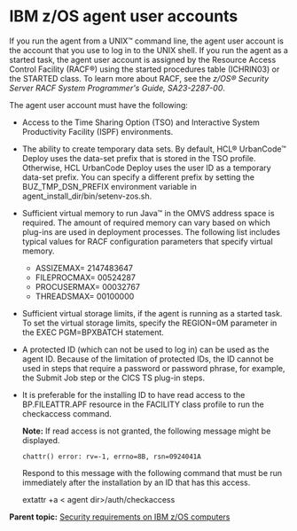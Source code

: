 #  IBM z/OS agent user accounts

If you run the agent from a UNIX™ command line, the agent user account is the account that you use to log in to the UNIX shell. If you run the agent as a started task, the agent user account is assigned by the Resource Access Control Facility \(RACF®\) using the started procedures table \(ICHRIN03\) or the STARTED class. To learn more about RACF, see the *z/OS® Security Server RACF System Programmer's Guide, SA23-2287-00*.

The agent user account must have the following:

-   Access to the Time Sharing Option \(TSO\) and Interactive System Productivity Facility \(ISPF\) environments.
-   The ability to create temporary data sets. By default, HCL® UrbanCode™ Deploy uses the data-set prefix that is stored in the TSO profile. Otherwise, HCL UrbanCode Deploy uses the user ID as a temporary data-set prefix. You can specify a different prefix by setting the BUZ\_TMP\_DSN\_PREFIX environment variable in agent\_install\_dir/bin/setenv-zos.sh.
-   Sufficient virtual memory to run Java™ in the OMVS address space is required. The amount of required memory can vary based on which plug-ins are used in deployment processes. The following list includes typical values for RACF configuration parameters that specify virtual memory.
    -   ASSIZEMAX= 2147483647
    -   FILEPROCMAX= 00524287
    -   PROCUSERMAX= 00032767
    -   THREADSMAX= 00100000
-   Sufficient virtual storage limits, if the agent is running as a started task. To set the virtual storage limits, specify the REGION=0M parameter in the EXEC PGM=BPXBATCH statement.
-   A protected ID \(which can not be used to log in\) can be used as the agent ID. Because of the limitation of protected IDs, the ID cannot be used in steps that require a password or password phrase, for example, the Submit Job step or the CICS TS plug-in steps.
-   It is preferable for the installing ID to have read access to the BP.FILEATTR.APF resource in the FACILITY class profile to run the checkaccess command.

    **Note:** If read access is not granted, the following message might be displayed.

    ```
    chattr() error: rv=-1, errno=8B, rsn=0924041A
    ```

    Respond to this message with the following command that must be run immediately after the installation by an ID that has this access.

    extattr +a < agent dir\>/auth/checkaccess


**Parent topic:** [Security requirements on IBM z/OS computers](../../com.udeploy.admin.doc/topics/security_zos.md)

